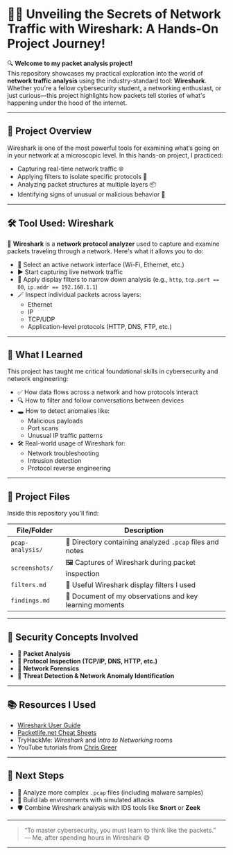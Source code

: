 # 🕵️‍♂️ Unveiling the Secrets of Network Traffic with Wireshark: A Hands-On Project Journey!

🔍 **Welcome to my packet analysis project!**  
This repository showcases my practical exploration into the world of **network traffic analysis** using the industry-standard tool: **Wireshark**. Whether you're a fellow cybersecurity student, a networking enthusiast, or just curious—this project highlights how packets tell stories of what's happening under the hood of the internet.

---

## 🚀 Project Overview

Wireshark is one of the most powerful tools for examining what’s going on in your network at a microscopic level. In this hands-on project, I practiced:

- Capturing real-time network traffic 🌐
- Applying filters to isolate specific protocols 🔎
- Analyzing packet structures at multiple layers 📦
- Identifying signs of unusual or malicious behavior 🧠

---

## 🛠️ Tool Used: Wireshark

🧰 **Wireshark** is a **network protocol analyzer** used to capture and examine packets traveling through a network. Here's what it allows you to do:

- 📡 Select an active network interface (Wi-Fi, Ethernet, etc.)
- ▶️ Start capturing live network traffic
- 🧬 Apply display filters to narrow down analysis (e.g., `http`, `tcp.port == 80`, `ip.addr == 192.168.1.1`)
- 🪄 Inspect individual packets across layers:
  - Ethernet
  - IP
  - TCP/UDP
  - Application-level protocols (HTTP, DNS, FTP, etc.)

---

## 🎯 What I Learned

This project has taught me critical foundational skills in cybersecurity and network engineering:

- ✅ How data flows across a network and how protocols interact  
- 🔍 How to filter and follow conversations between devices  
- 🕳️ How to detect anomalies like:
  - Malicious payloads  
  - Port scans  
  - Unusual IP traffic patterns  
- 🛠️ Real-world usage of Wireshark for:
  - Network troubleshooting  
  - Intrusion detection  
  - Protocol reverse engineering  

---

## 📁 Project Files

Inside this repository you'll find:

| File/Folder | Description |
|-------------|-------------|
| `pcap-analysis/` | 📂 Directory containing analyzed `.pcap` files and notes |
| `screenshots/` | 🖼️ Captures of Wireshark during packet inspection |
| `filters.md` | 🧪 Useful Wireshark display filters I used |
| `findings.md` | 📓 Document of my observations and key learning moments |

---

## 🧠 Security Concepts Involved

- 🔐 **Packet Analysis**  
- 📡 **Protocol Inspection (TCP/IP, DNS, HTTP, etc.)**  
- 🧰 **Network Forensics**  
- 🚨 **Threat Detection & Network Anomaly Identification**

---

## 📚 Resources I Used

- [Wireshark User Guide](https://www.wireshark.org/docs/wsug_html_chunked/)
- [Packetlife.net Cheat Sheets](https://packetlife.net/library/cheatsheets/)
- TryHackMe: *Wireshark* and *Intro to Networking* rooms  
- YouTube tutorials from [Chris Greer](https://www.youtube.com/@ChrisGreer)

---

## 🧪 Next Steps

- 🔄 Analyze more complex `.pcap` files (including malware samples)
- 🧱 Build lab environments with simulated attacks
- 🛡️ Combine Wireshark analysis with IDS tools like **Snort** or **Zeek**

---

> “To master cybersecurity, you must learn to think like the packets.”  
> — Me, after spending hours in Wireshark 😅

---
